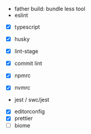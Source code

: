 - father build: bundle less tool
- eslint
- [x] typescript
- [x] husky
- [x] lint-stage

- [x] commit lint
- [x] npmrc
- [x] nvmrc
- jest / swc/jest
- [x] editorconfig
- [x] prettier
- [ ] biome